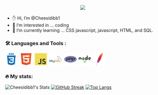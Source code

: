 <div id="header" align="center">
  <img src="https://media.giphy.com/media/JqmupuTVZYaQX5s094/giphy.gif?cid=ecf05e47iimcacxadzksv4pqedqd8b3ige2vh39vz9h4jqii&ep=v1_gifs_search&rid=giphy.gif&ct=g" width="100"/>
</div>

- :hand: Hi, I’m @Cheesidibb1
- :eyes: I’m interested in ... coding
- :brain: I’m currently learning ... CSS javascript, javascript, HTML, and SQL.
### :hammer_and_wrench: Languages and Tools :
<div>
  <img src="https://github.com/devicons/devicon/blob/master/icons/css3/css3-plain-wordmark.svg"  title="CSS3" alt="CSS" width="40" height="40"/>&nbsp;
  <img src="https://github.com/devicons/devicon/blob/master/icons/html5/html5-original.svg" title="HTML5" alt="HTML" width="40" height="40"/>&nbsp;
  <img src="https://github.com/devicons/devicon/blob/master/icons/javascript/javascript-original.svg" title="JavaScript" alt="JavaScript" width="40" height="40"/>&nbsp;
  <img src="https://github.com/devicons/devicon/blob/master/icons/mysql/mysql-original-wordmark.svg" title="MySQL"  alt="MySQL" width="40" height="40"/>&nbsp;
  <img src="https://github.com/devicons/devicon/blob/master/icons/php/php-original.svg" title="php"  alt="php" width="40" height="40"/>&nbsp;
  <img src="https://github.com/devicons/devicon/blob/master/icons/nodejs/nodejs-original-wordmark.svg" title="NodeJS" alt="NodeJS" width="40" height="40"/>&nbsp;
  <img src="https://github.com/devicons/devicon/blob/master/icons/apache/apache-original.svg" title="Apache" alt="Apache" width="40" height="40"/>&nbsp;
</div>

### :fire: My stats:
![Cheesidibb1's Stats](https://github-readme-stats.vercel.app/api?username=Cheesidibb1&theme=vue-dark&show_icons=true&hide_border=false&count_private=true)
[![GitHub Streak](http://github-readme-streak-stats.herokuapp.com?user=cheesidibb1&theme=dark&background=000000)](https://git.io/streak-stats)
[![Top Langs](https://github-readme-stats.vercel.app/api/top-langs/?username=cheesidibb1&layout=compact&theme=vision-friendly-dark)](https://github.com/anuraghazra/github-readme-stats)
